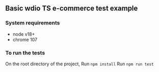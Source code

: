 ## Basic wdio TS e-commerce test example

### System requirements
- node v18+
- chrome 107

### To run the tests
On the root directory of the project,
Run `npm install`
Run `npm run test`
